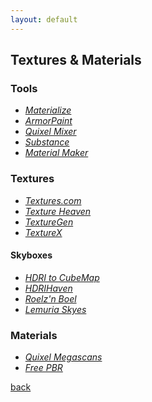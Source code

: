 ```yaml
---
layout: default
---
```


## Textures & Materials

### Tools

* _[Materialize](http://www.boundingboxsoftware.com/materialize/index.php)_
* _[ArmorPaint](https://armorpaint.org/)_
* _[Quixel Mixer](https://quixel.com/mixer)_
* _[Substance](https://www.adobe.com/products/substance3d-painter.html)_
* _[Material Maker](https://rodzilla.itch.io/material-maker)_

### Textures

* _[Textures.com](https://www.textures.com/)_
* _[Texture Heaven](https://texturehaven.com/)_
* _[TextureGen](http://www.texturegen.com/)_
* _[TextureX](https://texturex.com/)_

#### Skyboxes

* _[HDRI to CubeMap](https://matheowis.github.io/HDRI-to-CubeMap/)_
* _[HDRIHaven](https://hdrihaven.com/)_
* _[Roelz'n Boel](https://reije081.home.xs4all.nl/skyboxes/)_
* _[Lemuria Skyes](https://www.lemuria.org/Unity/Skyboxes/Skyboxes/Skyboxes_List.html)_

### Materials

* _[Quixel Megascans](https://megascans.se/)_
* _[Free PBR](https://freepbr.com/)_

[back](../)

